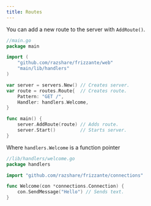 ```yaml
---
title: Routes
---
```


You can add a new route to the server with `AddRoute()`.

```go
//main.go
package main

import (
    "github.com/razshare/frizzante/web"
    "main/lib/handlers"
)

var server = servers.New() // Creates server.
var route = routes.Route{  // Creates route.
    Pattern: "GET /", 
    Handler: handlers.Welcome,
}

func main() {
    server.AddRoute(route) // Adds route.
    server.Start()         // Starts server.
}
```

Where `handlers.Welcome` is a function pointer

```go
//lib/handlers/welcome.go
package handlers

import "github.com/razshare/frizzante/connections"

func Welcome(con *connections.Connection) {
    con.SendMessage("Hello") // Sends text.
}
```